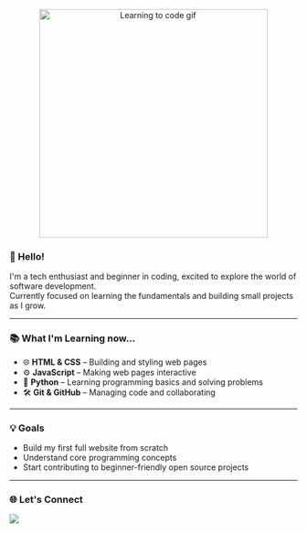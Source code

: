 <!-- Animated GIF -->
<p align="center">
  <img src="https://media.giphy.com/media/qgQUggAC3Pfv687qPC/giphy.gif" width="400" alt="Learning to code gif" />
</p>


### 👋 Hello!

I'm a tech enthusiast and beginner in coding, excited to explore the world of software development.  
Currently focused on learning the fundamentals and building small projects as I grow.

---

### 📚 What I'm Learning now...

- 🌐 **HTML & CSS** – Building and styling web pages
- ⚙️ **JavaScript** – Making web pages interactive
- 🐍 **Python** – Learning programming basics and solving problems
- 🛠️ **Git & GitHub** – Managing code and collaborating
---

### 💡 Goals

- Build my first full website from scratch
- Understand core programming concepts
- Start contributing to beginner-friendly open source projects

---

### 🌐 Let's Connect

<p>
  <a href="https://www.linkedin.com/in/anakha-p-dileepkumar/?utm_source=share&utm_campaign=share_via&utm_content=profile&utm_medium=android_app">
    <img src="https://img.shields.io/badge/LinkedIn-0077B5?style=for-the-badge&logo=linkedin&logoColor=white" />
  </a>
</p>
